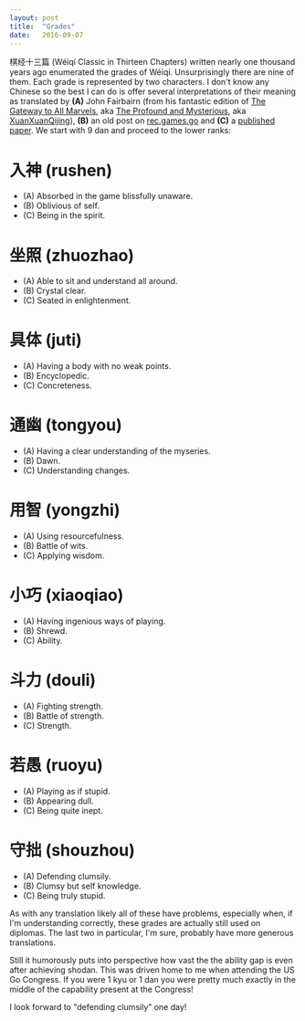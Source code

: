 ```yaml
---
layout: post
title:  "Grades"
date:   2016-09-07
---
```


棋经十三篇 (W&eacute;iq&iacute; Classic in Thirteen Chapters) written nearly one
thousand years ago enumerated the grades of
W&eacute;iq&iacute;. Unsurprisingly there are nine of them. Each grade
is represented by two characters. I don't know any Chinese so the best
I can do is offer several interpretations of their meaning as
translated by **(A)** John Fairbairn (from his fantastic edition of
[The Gateway to All Marvels](https://www.amazon.com/Gateway-All-Marvels-John-Fairbairn-ebook/dp/B0085MJ6F0),
aka
[The Profound and Mysterious](http://www.goshop-keima.com/books/books-by-subject/life-and-death---tsumego/bt-baduk-classic-the-profound-and-mysterious-volume-1),
aka [XuanXuanQijing](http://senseis.xmp.net/?XuanxuanQijing)), **(B)**
an old post on
[rec.games.go](https://groups.google.com/forum/#!forum/rec.games.go)
and **(C)** a
[published paper](http://www.figg.org/old_figg/www.figg.org/areafile/qjssp.pdf).
We start with 9 dan and proceed to the lower ranks:

# 入神 (rushen)

* (A) Absorbed in the game blissfully unaware.
* (B) Oblivious of self.
* (C) Being in the spirit.

# 坐照 (zhuozhao)

* (A) Able to sit and understand all around.
* (B) Crystal clear.
* (C) Seated in enlightenment.

# 具体 (juti)

* (A) Having a body with no weak points.
* (B) Encyclopedic.
* (C) Concreteness.

# 通幽 (tongyou)

* (A) Having a clear understanding of the myseries.
* (B) Dawn.
* (C) Understanding changes.

# 用智 (yongzhi)

* (A) Using resourcefulness.
* (B) Battle of wits.
* (C) Applying wisdom.

# 小巧 (xiaoqiao)

* (A) Having ingenious ways of playing.
* (B) Shrewd.
* (C) Ability.

# 斗力 (douli)

* (A) Fighting strength.
* (B) Battle of strength.
* (C) Strength.

# 若愚 (ruoyu)

* (A) Playing as if stupid.
* (B) Appearing dull.
* (C) Being quite inept.

# 守拙 (shouzhou)

* (A) Defending clumsily.
* (B) Clumsy but self knowledge.
* (C) Being truly stupid.

As with any translation likely all of these have problems, especially
when, if I'm understanding correctly, these grades are actually still
used on diplomas. The last two in particular, I'm sure, probably have
more generous translations.

Still it humorously puts into perspective how vast the the ability gap
is even after achieving shodan. This was driven home to me when
attending the US Go Congress. If you were 1 kyu or 1 dan you were
pretty much exactly in the middle of the capability present at the
Congress!

I look forward to "defending clumsily" one day!
